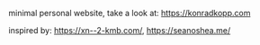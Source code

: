 minimal personal website, take a look at: <https://konradkopp.com>

inspired by: <https://xn--2-kmb.com/>, <https://seanoshea.me/>
